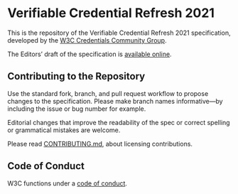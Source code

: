 
# Verifiable Credential Refresh 2021

This is the repository of the Verifiable Credential Refresh 2021
specification, developed by the
[W3C Credentials Community Group](https://www.w3.org/2019/did-wg/).

The Editors’ draft of the specification is
[available online](https://w3c-ccg.github.io/vc-refresh-2021/).

## Contributing to the Repository

Use the standard fork, branch, and pull request workflow to propose changes to
the specification. Please make branch names informative—by including the issue
or bug number for example.

Editorial changes that improve the readability of the spec or correct spelling
or grammatical mistakes are welcome.

Please read [CONTRIBUTING.md](CONTRIBUTING.md), about licensing contributions.

## Code of Conduct

W3C functions under a [code of conduct](https://www.w3.org/Consortium/cepc/).
